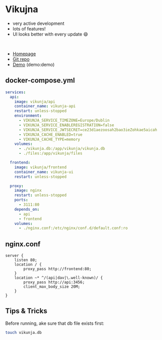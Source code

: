 # Vikujna

- very active development
- lots of features!
- UI looks better with every update 😄

<br>

- [Homepage](https://vikunja.io/)
- [Git repo](https://kolaente.dev/vikunja/)
- [Demo](https://try.vikunja.io/login) (demo:demo)


## docker-compose.yml
```yml
services:
  api:
    image: vikunja/api
    container_name: vikunja-api
    restart: unless-stopped
    environment:
      - VIKUNJA_SERVICE_TIMEZONE=Europe/Dublin
      - VIKUNJA_SERVICE_ENABLEREGISTRATION=false
      - VIKUNJA_SERVICE_JWTSECRET=ce23d1aezoosah2bao3ieZohkae5aicah
      - VIKUNJA_CACHE_ENABLED=true
      - VIKUNJA_CACHE_TYPE=memory
    volumes:
      - ./vikunja.db:/app/vikunja/vikunja.db
      - ./files:/app/vikunja/files

  frontend:
    image: vikunja/frontend
    container_name: vikunja-ui
    restart: unless-stopped

  proxy:
    image: nginx
    restart: unless-stopped
    ports:
      - 3111:80
    depends_on:
      - api
      - frontend
    volumes:
      - ./nginx.conf:/etc/nginx/conf.d/default.conf:ro
```

## nginx.conf
```nginx
server {
    listen 80;
    location / {
        proxy_pass http://frontend:80;
    }
    location ~* ^/(api|dav|\.well-known)/ {
        proxy_pass http://api:3456;
        client_max_body_size 20M;
    }
}
```


## Tips & Tricks
Before running, ake sure that db file exists first:
```sh
touch vikunja.db
```
